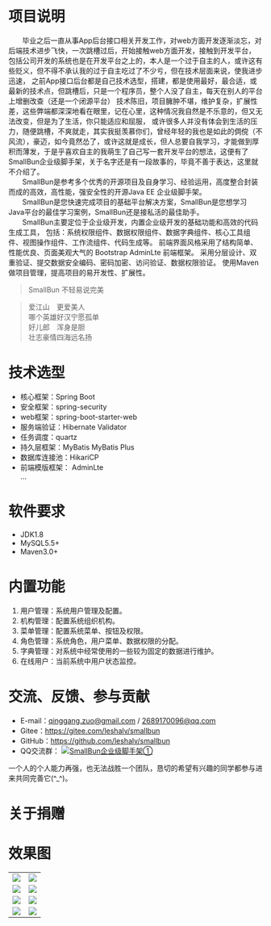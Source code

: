 # 项目说明
&nbsp;&nbsp;&nbsp;&nbsp;&nbsp;&nbsp;&nbsp;毕业之后一直从事App后台接口相关开发工作，对web方面开发逐渐淡忘，对后端技术进步飞快，一次跳槽过后，开始接触web方面开发，接触到开发平台，
包括公司开发的系统也是在开发平台之上的，本人是一个过于自主的人，或许这有些贬义，但不得不承认我的过于自主吃过了不少亏，但在技术层面来说，使我进步迅速，
之前App接口后台都是自己技术选型，搭建，都是使用最好，最合适，或最新的技术点，但跳槽后，只是一个程序员，整个人没了自主，每天在别人的平台上增删改查（还是一个闭源平台）
技术陈旧，项目臃肿不堪，维护复杂，扩展性差，这些弊端都深深地看在眼里，记在心里，这种情况我自然是不乐意的，但又无法改变，但是为了生活，你只能适应和屈服，
或许很多人并没有体会到生活的压力，随便跳槽，不爽就走，其实我挺羡慕你们，曾经年轻的我也是如此的倜傥（不风流），豪迈，如今竟然怂了，或许这就是成长，但人总要自我学习，才能做到厚积而薄发，于是乎喜欢自主的我萌生了自己写一套开发平台的想法，这便有了SmallBun企业级脚手架，关于名字还是有一段故事的，毕竟不善于表达，这里就不介绍了。
<br>
&nbsp;&nbsp;&nbsp;&nbsp;&nbsp;&nbsp;&nbsp;SmallBun是参考多个优秀的开源项目及自身学习、经验运用，高度整合封装而成的高效，高性能，强安全性的开源Java EE 企业级脚手架。       
&nbsp;&nbsp;&nbsp;&nbsp;&nbsp;&nbsp;&nbsp;SmallBun是您快速完成项目的基础平台解决方案，SmallBun是您想学习Java平台的最佳学习案例，SmallBun还是接私活的最佳助手。
<br>
&nbsp;&nbsp;&nbsp;&nbsp;&nbsp;&nbsp;&nbsp;SmallBun主要定位于企业级开发，内置企业级开发的基础功能和高效的代码生成工具， 包括：系统权限组件、数据权限组件、数据字典组件、核心工具组件、视图操作组件、工作流组件、代码生成等。 前端界面风格采用了结构简单、性能优良、页面美观大气的 Bootstrap AdminLte 前端框架。 采用分层设计、双重验证、提交数据安全编码、密码加密、访问验证、数据权限验证。 使用Maven做项目管理，提高项目的易开发性、扩展性。
<br>
> SmallBun 不轻易说完美

> 爱江山　更爱美人 <br/>
  哪个英雄好汉宁愿孤单 <br/>
  好儿郎　浑身是胆 <br/>
  壮志豪情四海远名扬 <br/>

# 技术选型

* 核心框架：Spring Boot
* 安全框架：spring-security
* web框架：spring-boot-starter-web
* 服务端验证：Hibernate Validator
* 任务调度：quartz
* 持久层框架：MyBatis MyBatis Plus
* 数据库连接池：HikariCP 
* 前端模版框架： AdminLte <br/>
...

# 软件要求
* JDK1.8
* MySQL5.5+
* Maven3.0+
# 内置功能
1.  用户管理：系统用户管理及配置。
2.  机构管理：配置系统组织机构。
3.  菜单管理：配置系统菜单、按钮及权限。
4.  角色管理：系统角色，用户菜单、数据权限的分配。
5.  字典管理：对系统中经常使用的一些较为固定的数据进行维护。
6.  在线用户：当前系统中用户状态监控。

# 交流、反馈、参与贡献

* E-mail：qinggang.zuo@gmail.com / 2689170096@qq.com
* Gitee：https://gitee.com/leshalv/smallbun
* GitHub：https://github.com/leshalv/smallbun
* QQ交流群： <a target="_blank" href="//shang.qq.com/wpa/qunwpa?idkey=ff149c88bb181e78ec3e4a5b80cb42ecc89032c4e69e4103b0feb8cc0240ccc7"><img border="0" src="//pub.idqqimg.com/wpa/images/group.png" alt="SmallBun企业级脚手架①" title="SmallBun企业级脚手架①"></a>

一个人的个人能力再强，也无法战胜一个团队，恳切的希望有兴趣的同学都参与进来共同完善它(^_^)。

# 关于捐赠

# 效果图
<table>
    <tr>
        <td><img src="https://images.gitee.com/uploads/images/2019/0211/131427_55bd41e9_1407605.png"/></td>
        <td><img src="https://images.gitee.com/uploads/images/2019/0211/131513_c3405cad_1407605.png"/></td>
    </tr>
    <tr>
        <td><img src="https://images.gitee.com/uploads/images/2019/0211/131553_10df6666_1407605.png"/></td>
        <td><img src="https://images.gitee.com/uploads/images/2019/0211/131605_19a6121e_1407605.png"/></td>
    </tr>
    <tr>
        <td><img src="https://images.gitee.com/uploads/images/2019/0211/131621_d5eca59c_1407605.png"/></td>
        <td><img src="https://images.gitee.com/uploads/images/2019/0211/131643_b30a56b6_1407605.png"/></td>
    </tr>
    <tr>
        <td><img src="https://images.gitee.com/uploads/images/2019/0211/131655_5fb59966_1407605.png"/></td>
        <td><img src="https://images.gitee.com/uploads/images/2019/0211/131708_d0c55d00_1407605.png"/></td>
    </tr>      
</table>   

